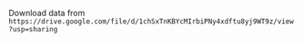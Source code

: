 Download data from `https://drive.google.com/file/d/1chSxTnKBYcMIrbiPNy4xdftu8yj9WT9z/view?usp=sharing`
